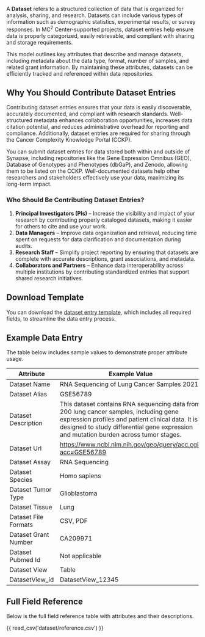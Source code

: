 A **Dataset** refers to a structured collection of data that is organized for analysis, sharing, and research. Datasets can include various types of information such as demographic statistics, experimental results, or survey responses. In  MC<sup>2</sup> Center-supported projects, dataset entries help ensure data is properly categorized, easily retrievable, and compliant with sharing and storage requirements.

This model outlines key attributes that describe and manage datasets, including metadata about the data type, format, number of samples, and related grant information. By maintaining these attributes, datasets can be efficiently tracked and referenced within data repositories.


## Why You Should Contribute Dataset Entries

Contributing dataset entries ensures that your data is easily discoverable, accurately documented, and compliant with research standards. Well-structured metadata enhances collaboration opportunities, increases data citation potential, and reduces administrative overhead for reporting and compliance. Additionally, dataset entries are required for sharing through the Cancer Complexity Knowledge Portal (CCKP).

You can submit dataset entries for data stored both within and outside of Synapse, including repositories like the Gene Expression Omnibus (GEO), Database of Genotypes and Phenotypes (dbGaP), and Zenodo, allowing them to be listed on the CCKP. Well-documented datasets help other researchers and stakeholders effectively use your data, maximizing its long-term impact.


### Who Should Be Contributing Dataset Entries?

1. **Principal Investigators (PIs)** – Increase the visibility and impact of your research by contributing properly cataloged datasets, making it easier for others to cite and use your work.  
2. **Data Managers** – Improve data organization and retrieval, reducing time spent on requests for data clarification and documentation during audits.  
3. **Research Staff** – Simplify project reporting by ensuring that datasets are complete with accurate descriptions, grant associations, and metadata.  
4. **Collaborators and Partners** – Enhance data interoperability across multiple institutions by contributing standardized entries that support shared research initiatives. 


## Download Template

You can download the [dataset entry template](https://github.com/mc2-center/data-models/raw/main/templates/DatasetView.csv), which includes all required fields, to streamline the data entry process.

## Example Data Entry
The table below includes sample values to demonstrate proper attribute usage.

| **Attribute**           | **Example Value**                                                                                       |
|-------------------------|---------------------------------------------------------------------------------------------------------|
| Dataset Name            | RNA Sequencing of Lung Cancer Samples 2021                                                                                   |
| Dataset Alias           | GSE56789                                                                                             |
| Dataset Description     | This dataset contains RNA sequencing data from 200 lung cancer samples, including gene expression profiles and patient clinical data. It is designed to study differential gene expression and mutation burden across tumor stages.             |
| Dataset Url             | https://www.ncbi.nlm.nih.gov/geo/query/acc.cgi?acc=GSE56789                                    |
| Dataset Assay           | RNA Sequencing                                                                                                    |
| Dataset Species         | Homo sapiens                                                                                                   |
| Dataset Tumor Type      | Glioblastoma                                                                                          |
| Dataset Tissue          | Lung                                                                                          |
| Dataset File Formats    | CSV, PDF                                                                                                |
| Dataset Grant Number    | CA209971                                                                                                |
| Dataset Pubmed Id       | Not applicable                                                                                          |
| Dataset View            | Table                                                                                                   |
| DatasetView_id          | DatasetView_12345                                                                                       |



## Full Field Reference

Below is the full field reference table with attributes and their descriptions.

{{ read_csv('dataset/reference.csv') }}
